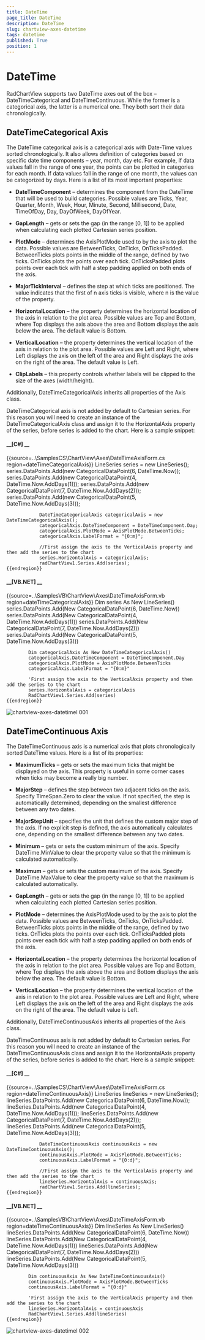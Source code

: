 ```yaml
---
title: DateTime
page_title: DateTime
description: DateTime
slug: chartview-axes-datetime
tags: datetime
published: True
position: 1
---
```


# DateTime



RadChartView supports two DateTime axes out of the box – DateTimeCategorical and DateTimeContinuous. While the former
        is a categorical axis, the latter is a numerical one. They both sort their data chronologically.
      

## DateTimeCategorical Axis

The DateTime categorical axis is a categorical axis with Date-Time values sorted chronologically. It also allows definition
          of categories based on specific date time components – year, month, day etc. For example, if data values fall in the range
          of one year, the points can be plotted in categories for each month. If data values fall in the range of one month, the values
          can be categorized by days. Here is a list of its most important properties:
        

* __DateTimeComponent__ – determines the component from the DateTime that will be used to build categories. Possible values are Ticks,
              Year, Quarter, Month, Week, Hour, Minute, Second, Millisecond, Date, TimeOfDay, Day, DayOfWeek, DayOfYear.
            

* __GapLength__ – gets or sets the gap (in the range [0, 1]) to be applied when calculating each plotted Cartesian series position.
            

* __PlotMode__ – determines the AxisPlotMode used to by the axis to plot the data. Possible values are BetweenTicks, OnTicks, OnTicksPadded.
              BetweenTicks plots points in the middle of the range, defined by two ticks. OnTicks plots the points over each tick. OnTicksPadded plots
              points over each tick with half a step padding applied on both ends of the axis.
            

* __MajorTickInterval__ – defines the step at which ticks are positioned. The value indicates that the first of
              n axis ticks is visible, where n is the value of the property.
            

* __HorizontalLocation__ – the property determines the horizontal location of the axis in relation to the plot area.
              Possible values are Top and Bottom, where Top displays the axis above the area and Bottom displays the axis
              below the area. The default value is Bottom.
            

* __VerticalLocation__ – the property determines the vertical location of the axis in relation to the plot area. Possible
              values are Left and Right, where Left displays the axis on the left of the area and Right displays the axis on the
              right of the area. The default value is Left.
            

* __ClipLabels__ – this property controls whether labels will be clipped to the size of the axes (width/height).
            

Additionally, DateTimeCategoricalAxis inherits all properties of the Axis class.

DateTimeCategorical axis is not added by default to Cartesian series. For this reason you will need to create an instance of the
          DateTimeCategoricalAxis class and assign it to the HorizontalAxis property of the series, before series is added to the chart.
          Here is a sample snippet:
        

#### __[C#] __

{{source=..\SamplesCS\ChartView\Axes\DateTimeAxisForm.cs region=dateTimeCategoricalAxis}}
	            LineSeries series = new LineSeries();
	            series.DataPoints.Add(new CategoricalDataPoint(6, DateTime.Now));
	            series.DataPoints.Add(new CategoricalDataPoint(4, DateTime.Now.AddDays(1)));
	            series.DataPoints.Add(new CategoricalDataPoint(7, DateTime.Now.AddDays(2)));
	            series.DataPoints.Add(new CategoricalDataPoint(5, DateTime.Now.AddDays(3)));
	
	            DateTimeCategoricalAxis categoricalAxis = new DateTimeCategoricalAxis();
	            categoricalAxis.DateTimeComponent = DateTimeComponent.Day;
	            categoricalAxis.PlotMode = AxisPlotMode.BetweenTicks;
	            categoricalAxis.LabelFormat = "{0:m}";
	
	            //First assign the axis to the VerticalAxis property and then add the series to the chart
	            series.HorizontalAxis = categoricalAxis;
	            radChartView1.Series.Add(series);
	{{endregion}}



#### __[VB.NET] __

{{source=..\SamplesVB\ChartView\Axes\DateTimeAxisForm.vb region=dateTimeCategoricalAxis}}
	        Dim series As New LineSeries()
	        series.DataPoints.Add(New CategoricalDataPoint(6, DateTime.Now))
	        series.DataPoints.Add(New CategoricalDataPoint(4, DateTime.Now.AddDays(1)))
	        series.DataPoints.Add(New CategoricalDataPoint(7, DateTime.Now.AddDays(2)))
	        series.DataPoints.Add(New CategoricalDataPoint(5, DateTime.Now.AddDays(3)))
	
	        Dim categoricalAxis As New DateTimeCategoricalAxis()
	        categoricalAxis.DateTimeComponent = DateTimeComponent.Day
	        categoricalAxis.PlotMode = AxisPlotMode.BetweenTicks
	        categoricalAxis.LabelFormat = "{0:m}"
	
	        'First assign the axis to the VerticalAxis property and then add the series to the chart
	        series.HorizontalAxis = categoricalAxis
	        RadChartView1.Series.Add(series)
	{{endregion}}

![chartview-axes-datetimel 001](images/chartview-axes-datetimel001.png)

## DateTimeContinuous Axis

The DateTimeContinuous axis is a numerical axis that plots chronologically sorted DateTime values. Here is a list of its properties:

* __MaximumTicks__ – gets or sets the maximum ticks that might be displayed on the axis. This property is useful in some
              corner cases when ticks may become a really big number.
            

* __MajorStep__ – defines the step between two adjacent ticks on the axis. Specify TimeSpan.Zero to clear
              the value. If not specified, the step is automatically determined, depending on the smallest difference between any two dates.
            

* __MajorStepUnit__ – specifies the unit that defines the custom major step of the axis. If no explicit step is defined, the axis 
              automatically calculates one, depending on the smallest difference between any two dates.
            

* __Minimum__ – gets or sets the custom minimum of the axis. Specify DateTime.MinValue to clear the property value
              so that the minimum is calculated automatically.
            

* __Maximum__ – gets or sets the custom maximum of the axis. Specify DateTime.MaxValue to clear the property value so
              that the maximum is calculated automatically.
            

* __GapLength__ – gets or sets the gap (in the range [0, 1]) to be applied when calculating each plotted Cartesian series position.
            

* __PlotMode__ – determines the AxisPlotMode used to by the axis to plot the data. Possible values are BetweenTicks, OnTicks, OnTicksPadded. BetweenTicks plots 
              points in the middle of the range, defined by two ticks. OnTicks plots the points over each tick. OnTicksPadded plots points over each tick with half
              a step padding applied on both ends of the axis.
            

* __HorizontalLocation__ – the property determines the horizontal location of the axis in relation to the plot area. Possible values are Top and Bottom,
              where Top displays the axis above the area and Bottom displays the axis below the area. The default value is Bottom.
            

* __VerticalLocation__ – the property determines the vertical location of the axis in relation to the plot area. Possible values are Left and Right,
              where Left displays the axis on the left of the area and Right displays the axis on the right of the area. The default value is Left.
            

Additionally, DateTimeContinuousAxis inherits all properties of the Axis class.

DateTimeContinuous axis is not added by default to Cartesian series. For this reason you will need to create an instance of the DateTimeContinuousAxis class and assign
          it to the HorizontalAxis property of the series, before series is added to the chart. Here is a sample snippet:
        

#### __[C#] __

{{source=..\SamplesCS\ChartView\Axes\DateTimeAxisForm.cs region=dateTimeContinuousAxis}}
	            LineSeries lineSeries = new LineSeries();
	            lineSeries.DataPoints.Add(new CategoricalDataPoint(6, DateTime.Now));
	            lineSeries.DataPoints.Add(new CategoricalDataPoint(4, DateTime.Now.AddDays(1)));
	            lineSeries.DataPoints.Add(new CategoricalDataPoint(7, DateTime.Now.AddDays(2)));
	            lineSeries.DataPoints.Add(new CategoricalDataPoint(5, DateTime.Now.AddDays(3)));
	
	            DateTimeContinuousAxis continuousAxis = new DateTimeContinuousAxis();
	            continuousAxis.PlotMode = AxisPlotMode.BetweenTicks;
	            continuousAxis.LabelFormat = "{0:d}";
	
	            //First assign the axis to the VerticalAxis property and then add the series to the chart
	            lineSeries.HorizontalAxis = continuousAxis;
	            radChartView1.Series.Add(lineSeries);
	{{endregion}}



#### __[VB.NET] __

{{source=..\SamplesVB\ChartView\Axes\DateTimeAxisForm.vb region=dateTimeContinuousAxis}}
	        Dim lineSeries As New LineSeries()
	        lineSeries.DataPoints.Add(New CategoricalDataPoint(6, DateTime.Now))
	        lineSeries.DataPoints.Add(New CategoricalDataPoint(4, DateTime.Now.AddDays(1)))
	        lineSeries.DataPoints.Add(New CategoricalDataPoint(7, DateTime.Now.AddDays(2)))
	        lineSeries.DataPoints.Add(New CategoricalDataPoint(5, DateTime.Now.AddDays(3)))
	
	        Dim continuousAxis As New DateTimeContinuousAxis()
	        continuousAxis.PlotMode = AxisPlotMode.BetweenTicks
	        continuousAxis.LabelFormat = "{0:d}"
	
	        'First assign the axis to the VerticalAxis property and then add the series to the chart
	        lineSeries.HorizontalAxis = continuousAxis
	        RadChartView1.Series.Add(lineSeries)
	{{endregion}}

![chartview-axes-datetimel 002](images/chartview-axes-datetimel002.png)
